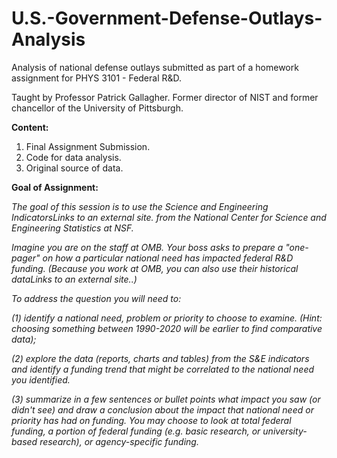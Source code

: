 # U.S.-Government-Defense-Outlays-Analysis
Analysis of national defense outlays submitted as part of a homework assignment for PHYS 3101 - Federal R&amp;D. 

Taught by Professor Patrick Gallagher. Former director of NIST and former chancellor of the University of Pittsburgh. 

__Content:__
1. Final Assignment Submission.
2. Code for data analysis.
3. Original source of data.

__Goal of Assignment:__

_The goal of this session is to use the Science and Engineering IndicatorsLinks to an external site. from the National Center for Science and Engineering Statistics at NSF._

_Imagine you are on the staff at OMB.  Your boss asks to prepare a "one-pager" on how a particular national need has impacted federal R&D funding.  (Because you work at OMB, you can also use their historical dataLinks to an external site..)_

_To address the question you will need to:_

_(1) identify a national need, problem or priority to choose to examine.  (Hint: choosing something between 1990-2020 will be earlier to find comparative data);_

_(2) explore the data (reports, charts and tables) from the S&E indicators and identify a funding trend that might be correlated to the national need you identified._  

_(3) summarize in a few sentences or bullet points what impact you saw (or didn't see) and draw a conclusion about the impact that national need or priority has had on funding.  You may choose to look at total federal funding, a portion of federal funding (e.g. basic research, or university-based research), or agency-specific funding._


